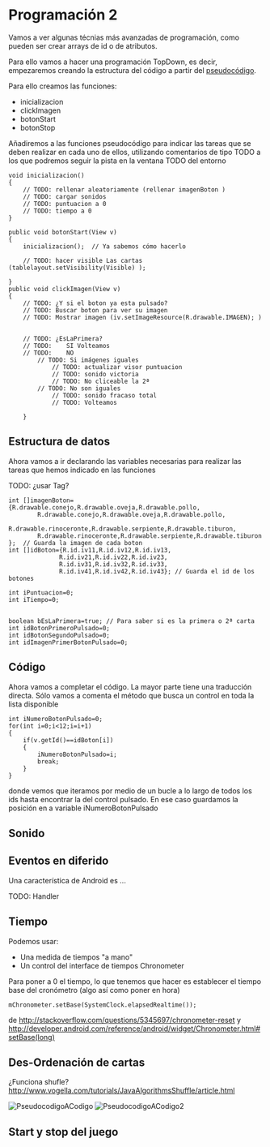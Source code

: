 # Programación 2
Vamos a ver algunas técnias más avanzadas de programación, como pueden ser crear arrays de id o de atributos.

Para ello vamos a hacer una programación TopDown, es decir, empezaremos creando la estructura del código a partir del [pseudocódigo](./presudocodigoMemory.md).

Para ello creamos las funciones:

* inicializacion
* clickImagen
* botonStart
* botonStop

Añadiremos a las funciones pseudocódigo para indicar las tareas que se deben realizar en cada uno de ellos, utilizando comentarios de tipo TODO a los que podremos seguir la pista en la ventana TODO del entorno



    void inicializacion()
    {
        // TODO: rellenar aleatoriamente (rellenar imagenBoton )
        // TODO: cargar sonidos
        // TODO: puntuacion a 0
        // TODO: tiempo a 0
    }

    public void botonStart(View v)
    {
        inicializacion();  // Ya sabemos cómo hacerlo

        // TODO: hacer visible Las cartas (tablelayout.setVisibility(Visible) );

    }
    public void clickImagen(View v)
    {
        // TODO: ¿Y si el boton ya esta pulsado?
        // TODO: Buscar boton para ver su imagen
        // TODO: Mostrar imagen (iv.setImageResource(R.drawable.IMAGEN); )


        // TODO: ¿EsLaPrimera?
        // TODO:	SI Volteamos
        // TODO:    NO 
            // TODO: Si imágenes iguales
                // TODO: actualizar visor puntuacion
                // TODO: sonido victoria
                // TODO: No cliceable la 2ª
            // TODO: No son iguales
                // TODO: sonido fracaso total
                // TODO: Volteamos

        }


## Estructura de datos

Ahora vamos a ir declarando las variables necesarias para realizar las tareas que hemos indicado en las funciones

TODO: ¿usar Tag?

    int []imagenBoton={R.drawable.conejo,R.drawable.oveja,R.drawable.pollo,
            R.drawable.conejo,R.drawable.oveja,R.drawable.pollo,
            R.drawable.rinoceronte,R.drawable.serpiente,R.drawable.tiburon,
            R.drawable.rinoceronte,R.drawable.serpiente,R.drawable.tiburon
    };  // Guarda la imagen de cada boton
    int []idBoton={R.id.iv11,R.id.iv12,R.id.iv13,
                  R.id.iv21,R.id.iv22,R.id.iv23,
                  R.id.iv31,R.id.iv32,R.id.iv33,
                  R.id.iv41,R.id.iv42,R.id.iv43}; // Guarda el id de los botones

    int iPuntuacion=0;
    int iTiempo=0;


    boolean bEsLaPrimera=true; // Para saber si es la primera o 2ª carta
    int idBotonPrimeroPulsado=0;
    int idBotonSegundoPulsado=0;
    int idImagenPrimerBotonPulsado=0;
    
## Código

Ahora vamos a completar el código. La mayor parte tiene una traducción directa. Sólo vamos a comenta el método que busca un control en toda la lista disponible

    int iNumeroBotonPulsado=0;
    for(int i=0;i<12;i=i+1)
    {
        if(v.getId()==idBoton[i])
        {
            iNumeroBotonPulsado=i;
            break;
        }
    }

donde vemos que iteramos por medio de un bucle a lo largo de todos los ids hasta encontrar la del control pulsado. En ese caso guardamos la posición en a variable iNumeroBotonPulsado

## Sonido

## Eventos en diferido

Una característica de Android es ...

TODO: Handler

## Tiempo

Podemos usar:
* Una medida de tiempos "a mano"
* Un control del interface de tiempos Chronometer

Para poner a 0 el tiempo, lo que tenemos que hacer es establecer el tiempo base del cronómetro (algo así como poner en hora)

	mChronometer.setBase(SystemClock.elapsedRealtime());

de http://stackoverflow.com/questions/5345697/chronometer-reset y http://developer.android.com/reference/android/widget/Chronometer.html#setBase(long)


## Des-Ordenación de cartas

¿Funciona shufle? http://www.vogella.com/tutorials/JavaAlgorithmsShuffle/article.html

![PseudocodigoACodigo](./imagenes/PseudocodigoACodigo.png)
![PseudocodigoACodigo2](./imagenes/PseudocodigoACodigo2.png)

## Start y stop del juego